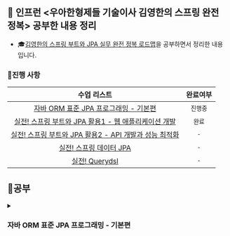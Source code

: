 ## 🍃 인프런 <우아한형제들 기술이사 김영한의 스프링 완전 정복> 공부한 내용 정리 

- 🎓[김영한의 스프링 부트와 JPA 실무 완전 정복 로드맵](https://www.inflearn.com/roadmaps/149)을 공부하면서 정리한 내용입니다.

### 📅진행 사항
| 수업 리스트 | 완료여부 |
| :---: |:---: |
| [자바 ORM 표준 JPA 프로그래밍 - 기본편](https://www.inflearn.com/course/ORM-JPA-Basic/dashboard)  | `진행중` |
| [실전! 스프링 부트와 JPA 활용1 - 웹 애플리케이션 개발](https://www.inflearn.com/course/%EC%8A%A4%ED%94%84%EB%A7%81%EB%B6%80%ED%8A%B8-JPA-%ED%99%9C%EC%9A%A9-1) | `완료` |
| [실전! 스프링 부트와 JPA 활용2 - API 개발과 성능 최적화](https://www.inflearn.com/course/%EC%8A%A4%ED%94%84%EB%A7%81%EB%B6%80%ED%8A%B8-JPA-API%EA%B0%9C%EB%B0%9C-%EC%84%B1%EB%8A%A5%EC%B5%9C%EC%A0%81%ED%99%94) | `-`|
| [실전! 스프링 데이터 JPA](https://www.inflearn.com/course/%EC%8A%A4%ED%94%84%EB%A7%81-%EB%8D%B0%EC%9D%B4%ED%84%B0-JPA-%EC%8B%A4%EC%A0%84) | `-`|
| [실전! Querydsl](https://www.inflearn.com/course/Querydsl-%EC%8B%A4%EC%A0%84) | `-` |



## 📝공부
<details>
<summary><h3>자바 ORM 표준 JPA 프로그래밍 - 기본편</h3></summary>

- [영속성 관리 - 내부 동작 방식](https://github.com/jangwon3828/JPA-Study/blob/main/%EC%9E%90%EB%B0%94%20ORM%20%ED%91%9C%EC%A4%80%20JPA%20%ED%94%84%EB%A1%9C%EA%B7%B8%EB%9E%98%EB%B0%8D%20-%20%EA%B8%B0%EB%B3%B8%ED%8E%B8/%EC%98%81%EC%86%8D%EC%84%B1%20%EA%B4%80%EB%A6%AC%20-%20%EB%82%B4%EB%B6%80%20%EB%8F%99%EC%9E%91%20%EB%B0%A9%EC%8B%9D.md)
 
 - [엔티티 매핑](https://github.com/jangwon3828/JPA-Study/blob/main/%EC%9E%90%EB%B0%94%20ORM%20%ED%91%9C%EC%A4%80%20JPA%20%ED%94%84%EB%A1%9C%EA%B7%B8%EB%9E%98%EB%B0%8D%20-%20%EA%B8%B0%EB%B3%B8%ED%8E%B8/%EC%97%94%ED%8B%B0%ED%8B%B0%20%EB%A7%A4%ED%95%91.md)
 
  - [연관관계 매핑]( https://github.com/jangwon3828/JPA-Study/blob/main/%EC%9E%90%EB%B0%94%20ORM%20%ED%91%9C%EC%A4%80%20JPA%20%ED%94%84%EB%A1%9C%EA%B7%B8%EB%9E%98%EB%B0%8D%20-%20%EA%B8%B0%EB%B3%B8%ED%8E%B8/%EC%97%94%ED%8B%B0%ED%8B%B0%20%EB%A7%A4%ED%95%91.md)

    
 </details>
 

 
 


